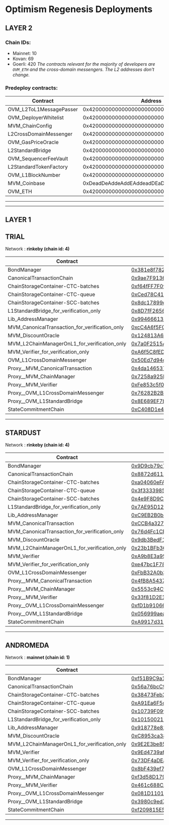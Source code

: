 # Optimism Regenesis Deployments
## LAYER 2

### Chain IDs:
- Mainnet: 10
- Kovan: 69
- Goerli: 420
*The contracts relevant for the majority of developers are `OVM_ETH` and the cross-domain messengers. The L2 addresses don't change.*

### Predeploy contracts:
|Contract|Address|
|--|--|
|OVM_L2ToL1MessagePasser|0x4200000000000000000000000000000000000000|
|OVM_DeployerWhitelist|0x4200000000000000000000000000000000000002|
|MVM_ChainConfig|0x4200000000000000000000000000000000000005|
|L2CrossDomainMessenger|0x4200000000000000000000000000000000000007|
|OVM_GasPriceOracle|0x420000000000000000000000000000000000000F|
|L2StandardBridge|0x4200000000000000000000000000000000000010|
|OVM_SequencerFeeVault|0x4200000000000000000000000000000000000011|
|L2StandardTokenFactory|0x4200000000000000000000000000000000000012|
|OVM_L1BlockNumber|0x4200000000000000000000000000000000000013|
|MVM_Coinbase|0xDeadDeAddeAddEAddeadDEaDDEAdDeaDDeAD0000|
|OVM_ETH|0x420000000000000000000000000000000000000A|

---
---

## LAYER 1

## TRIAL

Network : __rinkeby (chain id: 4)__

|Contract|Address|
|--|--|
|BondManager|[0x381e8f7829586F0aFb2551FCB260DF0C67eD0ba1](https://rinkeby.etherscan.io/address/0x381e8f7829586F0aFb2551FCB260DF0C67eD0ba1)|
|CanonicalTransactionChain|[0x9ae7F91366cAD41BbA9c19157231024f329D97e5](https://rinkeby.etherscan.io/address/0x9ae7F91366cAD41BbA9c19157231024f329D97e5)|
|ChainStorageContainer-CTC-batches|[0xf64fFF7F0fd7fA6254c8DeC9aA606834C04d6802](https://rinkeby.etherscan.io/address/0xf64fFF7F0fd7fA6254c8DeC9aA606834C04d6802)|
|ChainStorageContainer-CTC-queue|[0xCed78C4127712155216f7a3d8A0Cc91Bb5e525d3](https://rinkeby.etherscan.io/address/0xCed78C4127712155216f7a3d8A0Cc91Bb5e525d3)|
|ChainStorageContainer-SCC-batches|[0x8dc17899d61223d825619ca10B093Ad795DBaD46](https://rinkeby.etherscan.io/address/0x8dc17899d61223d825619ca10B093Ad795DBaD46)|
|L1StandardBridge_for_verification_only|[0x8D7fF2656AF48471729604644663273dBE34Dad0](https://rinkeby.etherscan.io/address/0x8D7fF2656AF48471729604644663273dBE34Dad0)|
|Lib_AddressManager|[0x99466613D50dC72aCA98586194Ca208E7fFdDD05](https://rinkeby.etherscan.io/address/0x99466613D50dC72aCA98586194Ca208E7fFdDD05)|
|MVM_CanonicalTransaction_for_verification_only|[0xcC4A6f5F05f4A72EF36f80204d233A389A77962A](https://rinkeby.etherscan.io/address/0xcC4A6f5F05f4A72EF36f80204d233A389A77962A)|
|MVM_DiscountOracle|[0x124813A6C62106d450ccD81d88B78FB073128967](https://rinkeby.etherscan.io/address/0x124813A6C62106d450ccD81d88B78FB073128967)|
|MVM_L2ChainManagerOnL1_for_verification_only|[0x7a0F2515A2C2bF19454Fa8dF3fE04BcDab4bDC97](https://rinkeby.etherscan.io/address/0x7a0F2515A2C2bF19454Fa8dF3fE04BcDab4bDC97)|
|MVM_Verifier_for_verification_only|[0xA6f5C8fEDB6Df2d76842E78c95aB4D1D3e08b11e](https://rinkeby.etherscan.io/address/0xA6f5C8fEDB6Df2d76842E78c95aB4D1D3e08b11e)|
|OVM_L1CrossDomainMessenger|[0x50Ed7d94c65e3Cea7E0De5a99EC6906D803905c2](https://rinkeby.etherscan.io/address/0x50Ed7d94c65e3Cea7E0De5a99EC6906D803905c2)|
|Proxy__MVM_CanonicalTransaction|[0x4da146537B8D4e0074BbBF908F0280522bcC24e7](https://rinkeby.etherscan.io/address/0x4da146537B8D4e0074BbBF908F0280522bcC24e7)|
|Proxy__MVM_ChainManager|[0x7258a925F84F41e89b04DbBAf57094De6Dea5711](https://rinkeby.etherscan.io/address/0x7258a925F84F41e89b04DbBAf57094De6Dea5711)|
|Proxy__MVM_Verifier|[0xFe853c5f02a7ea4569dc375e7425c6614108ac2f](https://rinkeby.etherscan.io/address/0xFe853c5f02a7ea4569dc375e7425c6614108ac2f)|
|Proxy__OVM_L1CrossDomainMessenger|[0x76282B2B2dd50E4563c5b1BaC44D252002CEc1E3](https://rinkeby.etherscan.io/address/0x76282B2B2dd50E4563c5b1BaC44D252002CEc1E3)|
|Proxy__OVM_L1StandardBridge|[0x8E689EF7b3eDB9Cbe9B577E207d3F0d89E545113](https://rinkeby.etherscan.io/address/0x8E689EF7b3eDB9Cbe9B577E207d3F0d89E545113)|
|StateCommitmentChain|[0xC408D1e43851d3C5106A74ccC52bDa2DC1F0E0a3](https://rinkeby.etherscan.io/address/0xC408D1e43851d3C5106A74ccC52bDa2DC1F0E0a3)|
<!--
Implementation addresses. DO NOT use these addresses directly.
Use their proxied counterparts seen above.

-->
---
## STARDUST

Network : __rinkeby (chain id: 4)__

|Contract|Address|
|--|--|
|BondManager|[0x9D9cb79c7741adD5A468FEaA7d8c9F21A9D16873](https://rinkeby.etherscan.io/address/0x9D9cb79c7741adD5A468FEaA7d8c9F21A9D16873)|
|CanonicalTransactionChain|[0x8872d61135E71745Da6Ddda1F98d4b79E599E889](https://rinkeby.etherscan.io/address/0x8872d61135E71745Da6Ddda1F98d4b79E599E889)|
|ChainStorageContainer-CTC-batches|[0xa04060eFAFE3c63De460E53151c0206A886576a0](https://rinkeby.etherscan.io/address/0xa04060eFAFE3c63De460E53151c0206A886576a0)|
|ChainStorageContainer-CTC-queue|[0x3f33339857C795a50E7F741C3df4C2abb9d97383](https://rinkeby.etherscan.io/address/0x3f33339857C795a50E7F741C3df4C2abb9d97383)|
|ChainStorageContainer-SCC-batches|[0x4e9F8D9CDE0f19490b7e6Cc04CE20F9612262C72](https://rinkeby.etherscan.io/address/0x4e9F8D9CDE0f19490b7e6Cc04CE20F9612262C72)|
|L1StandardBridge_for_verification_only|[0x7AE95D1241d7B27312baA8245dfAC80B08E2e68a](https://rinkeby.etherscan.io/address/0x7AE95D1241d7B27312baA8245dfAC80B08E2e68a)|
|Lib_AddressManager|[0xC9EB2B0bD7dbA69bb72886E9cF5da34d1Ca88C38](https://rinkeby.etherscan.io/address/0xC9EB2B0bD7dbA69bb72886E9cF5da34d1Ca88C38)|
|MVM_CanonicalTransaction|[0xCCB4a3279310Ed85A3ff1Ef84DE1a9d91fAF56e0](https://rinkeby.etherscan.io/address/0xCCB4a3279310Ed85A3ff1Ef84DE1a9d91fAF56e0)|
|MVM_CanonicalTransaction_for_verification_only|[0x76d4Fc1CB6D554ff9A065914A22C46df0ffB8A6D](https://rinkeby.etherscan.io/address/0x76d4Fc1CB6D554ff9A065914A22C46df0ffB8A6D)|
|MVM_DiscountOracle|[0x9db3BedF13fa81a887DA2010470E4A5E49523239](https://rinkeby.etherscan.io/address/0x9db3BedF13fa81a887DA2010470E4A5E49523239)|
|MVM_L2ChainManagerOnL1_for_verification_only|[0x23b1BFb369667cc0bDa7B1da628268d3531d1D38](https://rinkeby.etherscan.io/address/0x23b1BFb369667cc0bDa7B1da628268d3531d1D38)|
|MVM_Verifier|[0xA9b8E3a95e0E22352747Ab5395Ec535Cd113016a](https://rinkeby.etherscan.io/address/0xA9b8E3a95e0E22352747Ab5395Ec535Cd113016a)|
|MVM_Verifier_for_verification_only|[0xe47bc1F78BFF44b144b4830f0651908012d1E99d](https://rinkeby.etherscan.io/address/0xe47bc1F78BFF44b144b4830f0651908012d1E99d)|
|OVM_L1CrossDomainMessenger|[0xFbB32A0b32FE568B5e11829C83c4f20397c6f740](https://rinkeby.etherscan.io/address/0xFbB32A0b32FE568B5e11829C83c4f20397c6f740)|
|Proxy__MVM_CanonicalTransaction|[0x4fB8A54377d5c2D24a61Fb51D78cceC0B3221412](https://rinkeby.etherscan.io/address/0x4fB8A54377d5c2D24a61Fb51D78cceC0B3221412)|
|Proxy__MVM_ChainManager|[0x5553c94Cf01e1e631F9F92F26Afb1383F17a8D30](https://rinkeby.etherscan.io/address/0x5553c94Cf01e1e631F9F92F26Afb1383F17a8D30)|
|Proxy__MVM_Verifier|[0x33f81D2E1E1203A3186BE79022CC36C5b929E9f9](https://rinkeby.etherscan.io/address/0x33f81D2E1E1203A3186BE79022CC36C5b929E9f9)|
|Proxy__OVM_L1CrossDomainMessenger|[0xfD1b91066D27345023eBE2FE0D4C59d78c46129f](https://rinkeby.etherscan.io/address/0xfD1b91066D27345023eBE2FE0D4C59d78c46129f)|
|Proxy__OVM_L1StandardBridge|[0x056999aea33e5A6e51b5cF24a0684d565dF741EF](https://rinkeby.etherscan.io/address/0x056999aea33e5A6e51b5cF24a0684d565dF741EF)|
|StateCommitmentChain|[0xA9917d31D30048Dcf257639FE777F6606A100F89](https://rinkeby.etherscan.io/address/0xA9917d31D30048Dcf257639FE777F6606A100F89)|
<!--
Implementation addresses. DO NOT use these addresses directly.
Use their proxied counterparts seen above.

-->
---
## ANDROMEDA

Network : __mainnet (chain id: 1)__

|Contract|Address|
|--|--|
|BondManager|[0xf51B9C9a1c12e7E48BEC15DC358D0C1f0d7Eb3be](https://etherscan.io/address/0xf51B9C9a1c12e7E48BEC15DC358D0C1f0d7Eb3be)|
|CanonicalTransactionChain|[0x56a76bcC92361f6DF8D75476feD8843EdC70e1C9](https://etherscan.io/address/0x56a76bcC92361f6DF8D75476feD8843EdC70e1C9)|
|ChainStorageContainer-CTC-batches|[0x38473Feb3A6366757A249dB2cA4fBB2C663416B7](https://etherscan.io/address/0x38473Feb3A6366757A249dB2cA4fBB2C663416B7)|
|ChainStorageContainer-CTC-queue|[0xA91Ea6F5d1EDA8e6686639d6C88b309cF35D2E57](https://etherscan.io/address/0xA91Ea6F5d1EDA8e6686639d6C88b309cF35D2E57)|
|ChainStorageContainer-SCC-batches|[0x10739F09f6e62689c0aA8A1878816de9e166d6f9](https://etherscan.io/address/0x10739F09f6e62689c0aA8A1878816de9e166d6f9)|
|L1StandardBridge_for_verification_only|[0x101500214981e7A5Ad2334D8404eaF365C2c3113](https://etherscan.io/address/0x101500214981e7A5Ad2334D8404eaF365C2c3113)|
|Lib_AddressManager|[0x918778e825747a892b17C66fe7D24C618262867d](https://etherscan.io/address/0x918778e825747a892b17C66fe7D24C618262867d)|
|MVM_DiscountOracle|[0xC8953ca384b4AdC8B1b11B030Afe2F05471664b0](https://etherscan.io/address/0xC8953ca384b4AdC8B1b11B030Afe2F05471664b0)|
|MVM_L2ChainManagerOnL1_for_verification_only|[0x9E2E3be85df5Ca63DE7674BA64ffD564075f3B48](https://etherscan.io/address/0x9E2E3be85df5Ca63DE7674BA64ffD564075f3B48)|
|MVM_Verifier|[0x9Ed4739afd706122591E75F215208ecF522C0Fd3](https://etherscan.io/address/0x9Ed4739afd706122591E75F215208ecF522C0Fd3)|
|MVM_Verifier_for_verification_only|[0x73DF4aDEa53baa753e82bc998Cd70bCD3A9aa6bC](https://etherscan.io/address/0x73DF4aDEa53baa753e82bc998Cd70bCD3A9aa6bC)|
|OVM_L1CrossDomainMessenger|[0x8bF439ef7167023F009E24b21719Ca5f768Ecb36](https://etherscan.io/address/0x8bF439ef7167023F009E24b21719Ca5f768Ecb36)|
|Proxy__MVM_ChainManager|[0xf3d58D1794f2634d6649a978f2dc093898FEEBc0](https://etherscan.io/address/0xf3d58D1794f2634d6649a978f2dc093898FEEBc0)|
|Proxy__MVM_Verifier|[0x461c688CA13E30FE5EF9FF30dC82A906Da87CBd6](https://etherscan.io/address/0x461c688CA13E30FE5EF9FF30dC82A906Da87CBd6)|
|Proxy__OVM_L1CrossDomainMessenger|[0x081D1101855bD523bA69A9794e0217F0DB6323ff](https://etherscan.io/address/0x081D1101855bD523bA69A9794e0217F0DB6323ff)|
|Proxy__OVM_L1StandardBridge|[0x3980c9ed79d2c191A89E02Fa3529C60eD6e9c04b](https://etherscan.io/address/0x3980c9ed79d2c191A89E02Fa3529C60eD6e9c04b)|
|StateCommitmentChain|[0xf209815E595Cdf3ed0aAF9665b1772e608AB9380](https://etherscan.io/address/0xf209815E595Cdf3ed0aAF9665b1772e608AB9380)|
<!--
Implementation addresses. DO NOT use these addresses directly.
Use their proxied counterparts seen above.

-->
---
